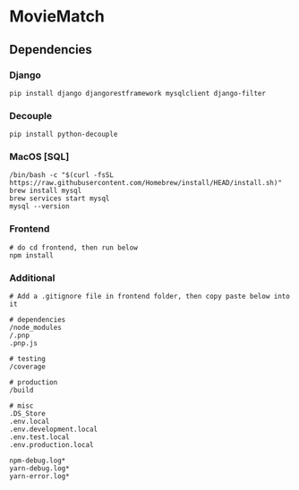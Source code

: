 # MovieMatch
## Dependencies
### Django
```
pip install django djangorestframework mysqlclient django-filter
```
### Decouple
```
pip install python-decouple
```
### MacOS [SQL]
```
/bin/bash -c "$(curl -fsSL https://raw.githubusercontent.com/Homebrew/install/HEAD/install.sh)"
brew install mysql
brew services start mysql
mysql --version
```
### Frontend
```
# do cd frontend, then run below
npm install 
```

### Additional
```
# Add a .gitignore file in frontend folder, then copy paste below into it

# dependencies
/node_modules
/.pnp
.pnp.js

# testing
/coverage

# production
/build

# misc
.DS_Store
.env.local
.env.development.local
.env.test.local
.env.production.local

npm-debug.log*
yarn-debug.log*
yarn-error.log*

```
